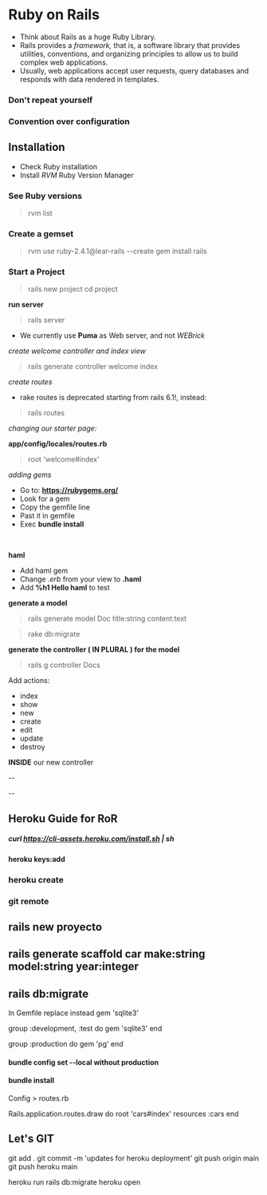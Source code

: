 # Ruby on Rails

* Think about Rails as a huge Ruby Library. <br/>
* Rails provides a _framework,_ that is, a software library that provides utilities, conventions, and organizing principles to allow us to build complex web applications.
* Usually, web applications accept user requests, query databases and responds with data rendered in templates. <br/>

### Don't repeat yourself
### Convention over configuration

## Installation

* Check Ruby installation <br/>
* Install _RVM_ Ruby Version Manager <br/>

### See Ruby versions

>rvm list

### Create a gemset

>rvm use ruby-2.4.1@lear-rails --create
>gem install rails


### Start a Project

>rails new project
>cd project

__run server__ <br/>

>rails server

* We currently use __Puma__ as Web server, and not _WEBrick_ 



_create welcome controller and index view_ <br/>

>rails generate controller welcome index


_create routes_ <br/>

* rake routes is deprecated starting from rails 6.1!, instead: <br/>

>rails routes


_changing our starter page:_ <br/>

__app/config/locales/routes.rb__ <br/>

>root 'welcome#index'

_adding gems_ <br/>

* Go to: __https://rubygems.org/__ 
* Look for a gem
* Copy the gemfile line 
* Past it in gemfile
* Exec __bundle install__
<br/>


__haml__ <br/>

* Add haml gem
* Change _.erb_ from your view to __.haml__
* Add __%h1 Hello haml__ to test


__generate a model__ <br/>

>rails generate model Doc title:string content:text

>rake db:migrate


__generate the controller ( IN PLURAL ) for the model__ <br/>

>rails g controller Docs

Add actions: <br/> 

* index
* show
* new
* create
* edit
* update
* destroy

__INSIDE__ our new controller <br/>









--

--



## Heroku Guide for RoR

##### curl https://cli-assets.heroku.com/install.sh | sh #####

#### heroku keys:add ####

### heroku create ###
### git remote ###

## rails new proyecto ##
## rails generate scaffold car make:string model:string year:integer ##
## rails db:migrate ##

In Gemfile replace instead gem 'sqlite3'

group :development, :test do
 gem 'sqlite3'
end

group :production do
  gem 'pg'
end

#### bundle config set --local without production ####
#### bundle install ####

Config > routes.rb

Rails.application.routes.draw do
  root 'cars#index'
  resources :cars
end

## Let's GIT ##
git add .
git commit -m 'updates for heroku deployment'
git push origin main
git push heroku main

heroku run rails db:migrate
heroku open

